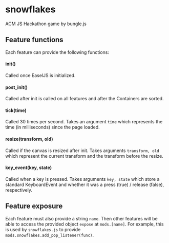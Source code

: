 # snowflakes
ACM JS Hackathon game by bungle.js

## Feature functions
Each feature can provide the following functions:
#### init()
Called once EaselJS is initialized.
#### post_init()
Called after init is called on all features and after the Containers are sorted.
#### tick(time)
Called 30 times per second. Takes an argument `time` which represents the time (in milliseconds) since the page loaded.
#### resize(transform, old)
Called if the canvas is resized after init. Takes arguments `transform, old` which represent the current transform and the transform before the resize.
#### key_event(key, state)
Called when a key is pressed. Takes arguments `key, state` which store a standard KeyboardEvent and whether it was a press (true) / release (false), respectively.
## Feature exposure
Each feature must also provide a string `name`. Then other features will be able to access the provided object `expose` at `mods.[name]`. For example, this is used by `snowflakes.js` to provide `mods.snowflakes.add_pop_listener(func)`.

